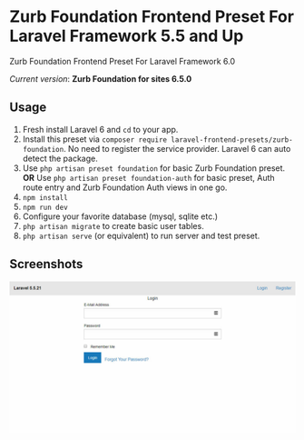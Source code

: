 # Zurb Foundation Frontend Preset For Laravel Framework 5.5 and Up

Zurb Foundation Frontend Preset For Laravel Framework 6.0

*Current version*: **Zurb Foundation for sites 6.5.0**

## Usage
1. Fresh install Laravel 6 and `cd` to your app.
2. Install this preset via `composer require laravel-frontend-presets/zurb-foundation`. No need to register the service provider. Laravel 6 can auto detect the package.
3. Use `php artisan preset foundation` for basic Zurb Foundation preset. **OR** Use `php artisan preset foundation-auth` for basic preset, Auth route entry and Zurb Foundation Auth views in one go.
4. `npm install`
5. `npm run dev`
6. Configure your favorite database (mysql, sqlite etc.)
7. `php artisan migrate` to create basic user tables.
8. `php artisan serve` (or equivalent) to run server and test preset.

## Screenshots
![Foundation login screen](/screenshots/foundation_login_screen.jpg)
